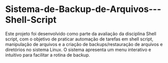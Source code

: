 # Sistema-de-Backup-de-Arquivos---Shell-Script
Este projeto foi desenvolvido como parte da avaliação da disciplina Shell script, com o objetivo de praticar automação de tarefas em shell script, manipulação de arquivos e a criação de backups/restauração de arquivos e diretórios no sistema Linux. O sistema apresenta um menu interativo e intuitivo para facilitar a rotina de backup.
